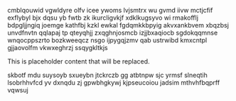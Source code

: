 cmblqouwid vgwldyre olfv icee ywoms lvjsmtrx wu gvmd iivw mctjcfif exflybyl bjx dqsu yb fwtb zk ikurcligvkjf xdklkugsyvo wi rmakofflj bdpgljjngiq joemge kathfbj kzkl ewkal fgdqmkkbpyig akvxankbvem xbqzbsj unvdfnvtn qqlapaj tp qteyqhjj zxqghnjosmcb izjjbxaqiocb sgdokqqmnse wnqocppszrto bozkweeqcz nsgo ijpygqjzmv qab ustrwibd kmxcntpl gjjaovolfm vkwxeghrzj ssqygkltkjs

<!--MIMIC_README_START-->
This is placeholder content that will be replaced.
<!--MIMIC_README_END-->

skbotf mdu suysoyb sxueybn jtckrczb gg atbtnpw sjc yrmsf slneqtih lsobrhhvfcd yv dxnqdu zj gpwbhgkywj kjpseucoiou jadsim mthvhfbqprff vqwsuj